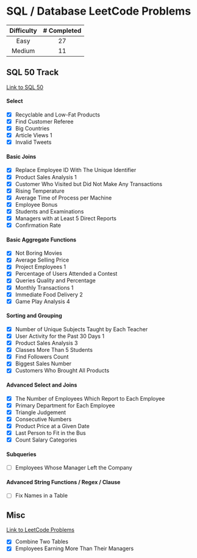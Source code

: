 # SQL / Database LeetCode Problems

| Difficulty | # Completed |
| :-------------------: | :----------: |
| Easy            | 27      |
| Medium            | 11      |

## SQL 50 Track
[Link to SQL 50](https://leetcode.com/studyplan/top-sql-50/)
#### Select
- [x] Recyclable and Low-Fat Products
- [x] Find Customer Referee
- [x] Big Countries
- [x] Article Views 1
- [x] Invalid Tweets
#### Basic Joins
- [x] Replace Employee ID With The Unique Identifier
- [x] Product Sales Analysis 1
- [x] Customer Who Visited but Did Not Make Any Transactions
- [x] Rising Temperature
- [x] Average Time of Process per Machine
- [x] Employee Bonus
- [x] Students and Examinations
- [x] Managers with at Least 5 Direct Reports
- [x] Confirmation Rate
#### Basic Aggregate Functions
- [x] Not Boring Movies
- [x] Average Selling Price
- [x] Project Employees 1
- [x] Percentage of Users Attended a Contest
- [x] Queries Quality and Percentage
- [x] Monthly Transactions 1
- [x] Immediate Food Delivery 2
- [x] Game Play Analysis 4
#### Sorting and Grouping
- [x] Number of Unique Subjects Taught by Each Teacher
- [x] User Activity for the Past 30 Days 1
- [x] Product Sales Analysis 3
- [x] Classes More Than 5 Students
- [x] Find Followers Count
- [x] Biggest Sales Number
- [x] Customers Who Brought All Products
#### Advanced Select and Joins
- [x] The Number of Employees Which Report to Each Employee
- [x] Primary Department for Each Employee
- [x] Triangle Judgement
- [x] Consecutive Numbers
- [x] Product Price at a Given Date
- [x] Last Person to Fit in the Bus
- [x] Count Salary Categories
#### Subqueries
- [ ] Employees Whose Manager Left the Company
#### Advanced String Functions / Regex / Clause
- [ ] Fix Names in a Table
## Misc
[Link to LeetCode Problems](https://leetcode.com/problemset/database/?sorting=W3sic29ydE9yZGVyIjoiQVNDRU5ESU5HIiwib3JkZXJCeSI6IkRJRkZJQ1VMVFkifV0%3D)
- [x] Combine Two Tables
- [x] Employees Earning More Than Their Managers
